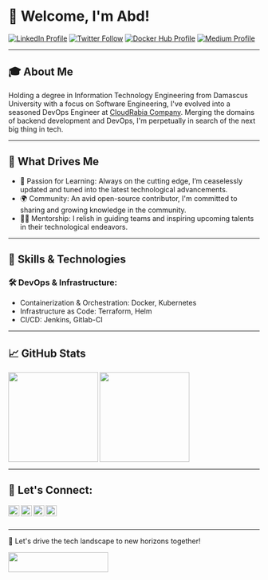 # 👋 Welcome, I'm Abd!

[![LinkedIn Profile](https://img.shields.io/badge/LinkedIn-Profile-blue?color=1DA1F2&logo=linkedin&style=for-the-badge)](https://www.linkedin.com/in/akhateeb175/)
[![Twitter Follow](https://img.shields.io/twitter/follow/akhateeb22?color=1DA1F2&logo=twitter&style=for-the-badge)](https://twitter.com/intent/follow?original_referer=https%3A%2F%2Fgithub.com%2Fakhateeb22&screen_name=akhateeb22)
[![Docker Hub Profile](https://img.shields.io/badge/Docker_Hub-Profile-blue?color=1DA1F2&logo=docker&style=for-the-badge)](https://hub.docker.com/u/akhateeb22)
[![Medium Profile](https://img.shields.io/badge/Medium-Profile-blue?color=1DA1F2&logo=medium&style=for-the-badge)](https://medium.com/@akhateeb175)

---

## 🎓 About Me
Holding a degree in Information Technology Engineering from Damascus University with a focus on Software Engineering, I've evolved into a seasoned DevOps Engineer at [CloudRabia Company](https://www.cloudrabia.com). Merging the domains of backend development and DevOps, I'm perpetually in search of the next big thing in tech.

---

## 🚀 What Drives Me

- 🎯 Passion for Learning: Always on the cutting edge, I’m ceaselessly updated and tuned into the latest technological advancements.
- 🌍 Community: An avid open-source contributor, I'm committed to sharing and growing knowledge in the community.
- 👨‍🏫 Mentorship: I relish in guiding teams and inspiring upcoming talents in their technological endeavors.

---

## 🔧 Skills & Technologies

### 🛠️ DevOps & Infrastructure:
- Containerization & Orchestration: Docker, Kubernetes
- Infrastructure as Code: Terraform, Helm
- CI/CD: Jenkins, Gitlab-CI

---

## 📈 GitHub Stats

<a href="https://github.com/akhateeb22">
  <img height="180em" align="left" src="https://github-readme-stats.vercel.app/api?username=akhateeb22&theme=react&show_icons=true" />
  <img height="180em" align="left" src="https://github-readme-stats.vercel.app/api/top-langs/?username=akhateeb22&layout=compact&theme=react" />
</a>

<br clear="all" />

---

## 🤝 Let's Connect:

<a href="https://www.linkedin.com/in/akhateeb175/">
<img align="left" alt="akhateeb175 | LinkedIn" width="22px" src="https://cdn.jsdelivr.net/npm/simple-icons@v3/icons/linkedin.svg" />
</a>
<a href="https://twitter.com/akhateeb22">
<img align="left" alt="akhateeb22 | Twitter" width="22px" src="https://cdn.jsdelivr.net/npm/simple-icons@v3/icons/twitter.svg" />
</a>
<a href="https://hub.docker.com/u/akhateeb22">
<img align="left" alt="akhateeb22 | Docker Hub" width="22px" src="https://cdn.jsdelivr.net/npm/simple-icons@v3/icons/docker.svg" />
</a>
<a href="https://medium.com/@akhateeb175">
<img align="left" alt="akhateeb175 | Medium" width="22px" src="https://cdn.jsdelivr.net/npm/simple-icons@v3/icons/medium.svg" />
</a>

<br />
<br />

---

🌌 Let's drive the tech landscape to new horizons together!

<img src="https://komarev.com/ghpvc/?username=akhateeb22&style=flat-square" width="200" height="40" />
